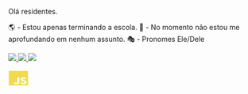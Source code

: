 Olá residentes.

🌎 - Estou apenas terminando a escola.
🧭 - No momento não estou me aprofundando em nenhum assunto.
🎭 - Pronomes Ele/Dele

<div> <a href="https://github.com/RafaelSee"> <img height="180em" src="https://github-readme-stats.vercel.app/api?username=RafaelSee&show_icons=true&theme=dracula&include_all_commits=true&count_private=true"/> <img height="180em" src="https://github-readme-stats.vercel.app/api/top-langs/?username=RafaelSee&layout=compact&langs_count=16&theme=dracula"/> <img height="180em" src="https://github-readme-stats.vercel.app/api/top-langs/?username=RafaelSee&layout=compact&langs_count=7&theme=dracula"/></div><div style="display: inline_block"><br> <img align="center" alt="Rafa-Js" height="30" width="40" src="https://raw.githubusercontent.com/devicons/devicon/master/icons/javascript/javascript-plain.svg">
